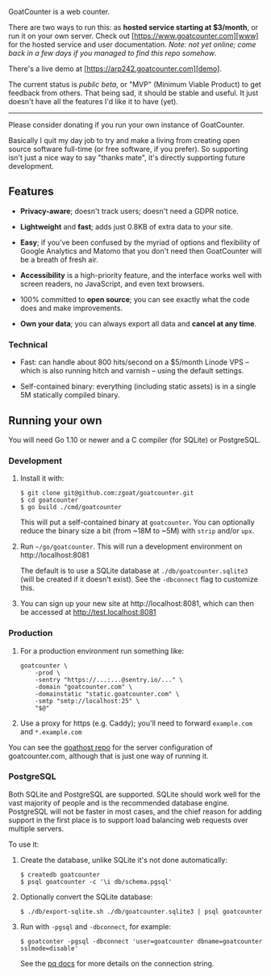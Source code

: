 GoatCounter is a web counter.

There are two ways to run this: as **hosted service starting at $3/month**, or
run it on your own server. Check out [https://www.goatcounter.com][www] for the
hosted service and user documentation. *Note: not yet online; come back in a few
days if you managed to find this repo somehow*.

There's a live demo at [https://arp242.goatcounter.com][demo].

The current status is *public beta*, or "MVP" (Minimum Viable Product) to get
feedback from others. That being sad, it should be stable and useful. It just
doesn't have all the features I'd like it to have (yet).

---

Please consider donating if you run your own instance of GoatCounter.

Basically I quit my day job to try and make a living from creating open source
software full-time (or free software, if you prefer). So supporting isn't just a
nice way to say "thanks mate", it's directly supporting future development.

Features
--------

- **Privacy-aware**; doesn't track users; doesn't need a GDPR notice.

- **Lightweight** and **fast**; adds just 0.8KB of extra data to your site.

- **Easy**; if you've been confused by the myriad of options and flexibility of
  Google Analytics and Matomo that you don't need then GoatCounter will be a
  breath of fresh air. 

- **Accessibility** is a high-priority feature, and the interface works well
  with screen readers, no JavaScript, and even text browsers.

- 100% committed to **open source**; you can see exactly what the code does and
  make improvements.

- **Own your data**; you can always export all data and **cancel at any time**.

### Technical

- Fast: can handle about 800 hits/second on a $5/month Linode VPS – which is
  also running hitch and varnish – using the default settings.

- Self-contained binary: everything (including static assets) is in a single 5M
  statically compiled binary.

Running your own
----------------

You will need Go 1.10 or newer and a C compiler (for SQLite) or PostgreSQL.

### Development

1. Install it with:

       $ git clone git@github.com:zgoat/goatcounter.git
       $ cd goatcounter
       $ go build ./cmd/goatcounter

   This will put a self-contained binary at `goatcounter`. You can optionally
   reduce the binary size a bit (from ~18M to ~5M) with `strip` and/or `upx`.

2. Run `~/go/goatcounter`. This will run a development environment on
   http://localhost:8081

   The default is to use a SQLite database at `./db/goatcounter.sqlite3` (will be
   created if it doesn't exist). See the `-dbconnect` flag to customize this.

3. You can sign up your new site at http://localhost:8081, which can then be
   accessed at http://test.localhost:8081

### Production

1. For a production environment run something like:

       goatcounter \
           -prod \
           -sentry "https://...:...@sentry.io/..." \
           -domain "goatcounter.com" \
           -domainstatic "static.goatcounter.com" \
           -smtp "smtp://localhost:25" \
           "$@"

2. Use a proxy for https (e.g. Caddy); you'll need to forward `example.com` and
   `*.example.com`

You can see the [goathost repo][goathost] for the server configuration of
goatcounter.com, although that is just one way of running it.

### PostgreSQL

Both SQLite and PostgreSQL are supported. SQLite should work well for the vast
majority of people and is the recommended database engine. PostgreSQL will not
be faster in most cases, and the chief reason for adding support in the first
place is to support load balancing web requests over multiple servers.

To use it:

1. Create the database, unlike SQLite it's not done automatically:

       $ createdb goatcounter
       $ psql goatcounter -c '\i db/schema.pgsql'

2. Optionally convert the SQLite database:

       $ ./db/export-sqlite.sh ./db/goatcounter.sqlite3 | psql goatcounter

3. Run with `-pgsql` and `-dbconnect`, for example:

       $ goatconter -pgsql -dbconnect 'user=goatcounter dbname=goatcounter sslmode=disable'

   See the [pq docs][pq] for more details on the connection string.


[www]: https://www.goatcounter.com
[demo]: https://arp242.goatcounter.com
[privacy]: https://goatcounter.com/privacy
[pq]: https://godoc.org/github.com/lib/pq
[goathost]: https://github.com/zgoat/goathost
